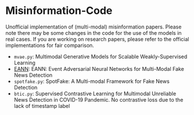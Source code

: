 # Misinformation-Code
Unofficial implementation of (multi-modal) misinformation papers. Please note there may be some changes in the code for the use of the models in real cases. If you are working on research papers, please refer to the official implementations for fair comparison. 

* `mvae.py`: Multimodal Generative Models for Scalable Weakly-Supervised Learning
* [EANN](https://github.com/yaqingwang/EANN-KDD18): EANN: Event Adversarial Neural Networks for Multi-Modal Fake News Detection
* `spotfake.py`: SpotFake: A Multi-modal Framework for Fake News Detection
* `btic.py`: Supervised Contrastive Learning for Multimodal Unreliable News Detection in COVID-19 Pandemic. No contrastive loss due to the lack of timestamp label

